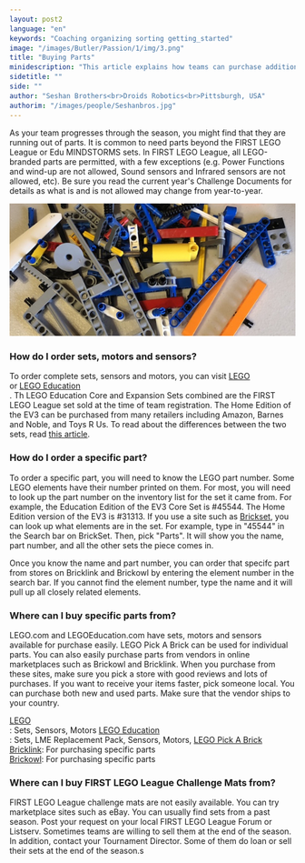 ```yaml
---
layout: post2
language: "en"
keywords: "Coaching organizing sorting getting_started"
image: "/images/Butler/Passion/1/img/3.png"
title: "Buying Parts"
minidescription: "This article explains how teams can purchase additional parts for their team."
sidetitle: ""
side: ""
author: "Seshan Brothers<br>Droids Robotics<br>Pittsburgh, USA"
authorim: "/images/people/Seshanbros.jpg"
---
```


As your team progresses through the season, you might find that they are running out of parts. It is common to need parts beyond the FIRST LEGO League or Edu MINDSTORMS sets. In FIRST LEGO League, all LEGO-branded parts are permitted, with a few exceptions (e.g. Power Functions and wind-up are not allowed, Sound sensors and Infrared sensors are not allowed, etc). Be sure you read the current year's Challenge Documents for details as what is and is not allowed may change from year-to-year.

![](/images/coachcorner/Parts.jpg)

### How do I order sets, motors and sensors?

To order complete sets, sensors and motors, you can visit <a href="http://www.lego.com">LEGO</a><br> or <a href="http://www.legoeducation.com">LEGO Education</a><br>.  Th LEGO Education Core and Expansion Sets combined are the FIRST LEGO League set sold at the time of team registration. The Home Edition of the EV3 can be purchased from many retailers including Amazon, Barnes and Noble, and Toys R Us. To read about the differences between the two sets, read <a href="http://ev3lessons.com/coachcorner/2017/01/17/Home-vs-Edu.html">this article</a>.

### How do I order a specific part?

To order a specific part, you will need to know the LEGO part number. Some LEGO elements have their number printed on them. For most, you will need to look up the part number on the inventory list for the set it came from.  For example, the Education Edition of the EV3 Core Set is #45544.  The Home Edition version of the EV3 is #31313.  If you use a site such as <a href="https://brickset.com/">Brickset</a>, you can look up what elements are in the set.  For example, type in "45544" in the Search bar on BrickSet. Then, pick "Parts". It will show you the name, part number, and all the other sets the piece comes in.

Once you know the name and part number, you can order that specifc part from stores on Bricklink and Brickowl by entering the element number in the search bar.  If you cannot find the element number, type the name and it will pull up all closely related elements.

### Where can I buy specific parts from?

LEGO.com and LEGOEducation.com have sets, motors and sensors available for purchase easily. LEGO Pick A Brick can be used for individual parts.  You can also easily purchase parts from vendors in online marketplaces such as Brickowl and Bricklink.  When you purchase from these sites, make sure you pick a store with good reviews and lots of purchases. If you want to receive your items faster, pick someone local. You can purchase both new and used parts. Make sure that the vendor ships to your country.

<a href="http://www.lego.com">LEGO</a><br>: Sets, Sensors, Motors
<a href="http://www.legoeducation.com">LEGO Education</a><br>: Sets, LME Replacement Pack, Sensors, Motors,
<a href="https://shop.lego.com/en-US/Pick-a-Brick">LEGO Pick A Brick</a><br>
<a href="http://www.Bricklink.com">Bricklink</a>: For purchasing specific parts<br>
<a href="http://www.Brickowl.com">Brickowl</a>: For purchasing specific parts<br>

### Where can I buy FIRST LEGO League Challenge Mats from?

FIRST LEGO League challenge mats are not easily available. You can try marketplace sites such as eBay. You can usually find sets from a past season. Post your request on your local FIRST LEGO League Forum or Listserv. Sometimes teams are willing to sell them at the end of the season.  In addition, contact your Tournament Director. Some of them do loan or sell their sets at the end of the season.s